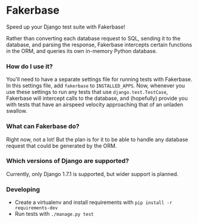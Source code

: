 # Fakerbase

Speed up your Django test suite with Fakerbase!

Rather than converting each database request to SQL, sending it to the
database, and parsing the response, Fakerbase intercepts certain functions in
the ORM, and queries its own in-memory Python database.


### How do I use it?

You'll need to have a separate settings file for running tests with Fakerbase.
In this settings file, add `fakerbase` to `INSTALLED_APPS`.  Now, whenever you
use these settings to run any tests that use `django.test.TestCase`, Fakerbase
will intercept calls to the database, and (hopefully) provide you with tests
that have an airspeed velocity approaching that of an unladen swallow.


### What can Fakerbase do?

Right now, not a lot!  But the plan is for it to be able to handle any database
request that could be generated by the ORM.


### Which versions of Django are supported?

Currently, only Django 1.7.1 is supported, but wider support is planned.


### Developing

* Create a virtualenv and install requirements with `pip install -r
  requirements-dev`
* Run tests with `./manage.py test`

